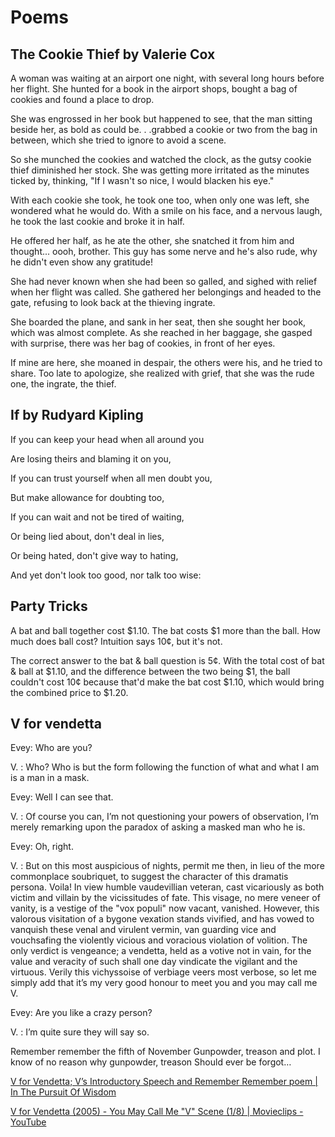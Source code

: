 # Poems

## The Cookie Thief by Valerie Cox

A woman was waiting at an airport one night, with several long hours before her flight. She hunted for a book in the airport shops, bought a bag of cookies and found a place to drop.

She was engrossed in her book but happened to see, that the man sitting beside her, as bold as could be. . .grabbed a cookie or two from the bag in between, which she tried to ignore to avoid a scene.

So she munched the cookies and watched the clock, as the gutsy cookie thief diminished her stock. She was getting more irritated as the minutes ticked by, thinking, "If I wasn't so nice, I would blacken his eye."

With each cookie she took, he took one too, when only one was left, she wondered what he would do. With a smile on his face, and a nervous laugh, he took the last cookie and broke it in half.

He offered her half, as he ate the other, she snatched it from him and thought... oooh, brother. This guy has some nerve and he's also rude, why he didn't even show any gratitude!

She had never known when she had been so galled, and sighed with relief when her flight was called. She gathered her belongings and headed to the gate, refusing to look back at the thieving ingrate.

She boarded the plane, and sank in her seat, then she sought her book, which was almost complete. As she reached in her baggage, she gasped with surprise, there was her bag of cookies, in front of her eyes.

If mine are here, she moaned in despair, the others were his, and he tried to share. Too late to apologize, she realized with grief, that she was the rude one, the ingrate, the thief.

## If by Rudyard Kipling

If you can keep your head when all around you

Are losing theirs and blaming it on you,

If you can trust yourself when all men doubt you,

But make allowance for doubting too,

If you can wait and not be tired of waiting,

Or being lied about, don't deal in lies,

Or being hated, don't give way to hating,

And yet don't look too good, nor talk too wise:

## Party Tricks

A bat and ball together cost $1.10. The bat costs $1 more than the ball. How much does ball cost? Intuition says 10¢, but it's not.

The correct answer to the bat & ball question is 5¢. With the total cost of bat & ball at $1.10, and the difference between the two being $1, the ball couldn't cost 10¢ because that'd make the bat cost $1.10, which would bring the combined price to $1.20.

## V for vendetta

Evey: Who are you?

V. : Who? Who is but the form following the function of what and what I am is a man in a mask.

Evey: Well I can see that.

V. : Of course you can, I’m not questioning your powers of observation, I’m merely remarking upon the paradox of asking a masked man who he is.

Evey: Oh, right.

V. : But on this most auspicious of nights, permit me then, in lieu of the more commonplace soubriquet, to suggest the character of this dramatis persona. Voila! In view humble vaudevillian veteran, cast vicariously as both victim and villain by the vicissitudes of fate. This visage, no mere veneer of vanity, is a vestige of the "vox populi" now vacant, vanished. However, this valorous visitation of a bygone vexation stands vivified, and has vowed to vanquish these venal and virulent vermin, van guarding vice and vouchsafing the violently vicious and voracious violation of volition.
The only verdict is vengeance; a vendetta, held as a votive not in vain, for the value and veracity of such shall one day vindicate the vigilant and the virtuous.
Verily this vichyssoise of verbiage veers most verbose, so let me simply add that it’s my very good honour to meet you and you may call me V.

Evey: Are you like a crazy person?

V. : I’m quite sure they will say so.

Remember remember the fifth of November
Gunpowder, treason and plot.
I know of no reason why gunpowder, treason
Should ever be forgot…

[V for Vendetta; V’s Introductory Speech and Remember Remember poem | In The Pursuit Of Wisdom](https://storyspeaker.wordpress.com/2007/06/04/v-for-vendetta-v%E2%80%99s-introductory-speech-and-remember-remember-poem/)

[V for Vendetta (2005) - You May Call Me "V" Scene (1/8) | Movieclips - YouTube](https://www.youtube.com/watch?v=Z4RCK8LAFM0)
